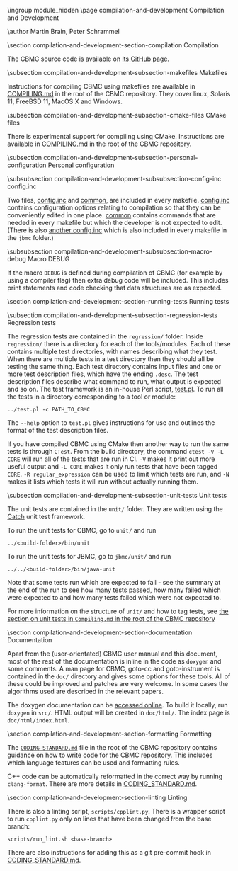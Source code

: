 \ingroup module_hidden 
\page compilation-and-development Compilation and Development

\author Martin Brain, Peter Schrammel

\section compilation-and-development-section-compilation Compilation

The CBMC source code is available on
[its GitHub page](https://github.com/diffblue/cbmc).


\subsection compilation-and-development-subsection-makefiles Makefiles

Instructions for compiling CBMC using makefiles are
available in
[COMPILING.md](https://github.com/diffblue/cbmc/blob/develop/COMPILING.md#what-architecture)
in the root of the CBMC repository. They cover linux, Solaris 11,
FreeBSD 11, MacOS X and Windows.


\subsection compilation-and-development-subsection-cmake-files CMake files

There is experimental support for compiling using CMake. Instructions are
available in
[COMPILING.md](https://github.com/diffblue/cbmc/blob/develop/COMPILING.md#working-with-cmake-experimental)
in the root of the CBMC repository.


\subsection compilation-and-development-subsection-personal-configuration Personal configuration

\subsubsection compilation-and-development-subsubsection-config-inc config.inc

Two files,
[config.inc](https://github.com/diffblue/cbmc/blob/develop/src/config.inc) and
[common](https://github.com/diffblue/cbmc/blob/develop/src/common), are
included in every makefile. 
[config.inc](https://github.com/diffblue/cbmc/blob/develop/src/config.inc)
contains configuration options
relating to compilation so that they can be conveniently edited in one place.
[common](https://github.com/diffblue/cbmc/blob/develop/src/common)
contains commands that are needed in every makefile but which the
developer is not expected to edit. (There is also
[another config.inc](https://github.com/diffblue/cbmc/blob/develop/jbmc/src/config.inc)
which is also included in every makefile in the `jbmc` folder.) 
 

\subsubsection compilation-and-development-subsubsection-macro-debug Macro DEBUG

If the macro `DEBUG` is defined during compilation of CBMC (for example by
using a compiler flag) then extra debug code will be included. This includes
print statements and code checking that data structures are as expected.


\section compilation-and-development-section-running-tests Running tests

\subsection compilation-and-development-subsection-regression-tests Regression tests

The regression tests are contained in the `regression/` folder. Inside
`regression/` there is a directory for each of the tools/modules. Each of
these contains multiple test directories, with names describing
what they test. When there are multiple tests in a test directory then
they should all be testing the same thing. Each test directory contains
input files and one or more test description files,
which have the ending `.desc`. The test description files describe what command
to run, what output is expected and so on. The test framework is an in-house
Perl script,
[test.pl](https://github.com/diffblue/cbmc/blob/develop/regression/test.pl).
To run all the tests in a directory corresponding to a tool or module:

    ../test.pl -c PATH_TO_CBMC

The `--help` option to `test.pl` gives instructions for use and outlines the
format of the test description files.

If you have compiled CBMC using CMake then another way to run the same tests
is through `CTest`. From the build directory, the command `ctest -V -L CORE`
will run all of the tests that are run in CI. `-V` makes it print out more
useful output and `-L CORE` makes it only run tests that have been tagged
`CORE`. `-R regular_expression` can be used to limit which tests are run, and
`-N` makes it lists which tests it will run without actually running them. 


\subsection compilation-and-development-subsection-unit-tests Unit tests

The unit tests are contained in the `unit/` folder. They are written using the
[Catch](https://github.com/philsquared/Catch) unit test framework.

To run the unit tests for CBMC, go to `unit/` and run

    ../<build-folder>/bin/unit

To run the unit tests for JBMC, go to `jbmc/unit/` and run

    ../../<build-folder>/bin/java-unit

Note that some tests run which are expected to fail - see the summary at
the end of the run to see how many tests passed, how many failed which were
expected to and how many tests failed which were not expected to.

For more information on the structure of `unit/` and how to tag tests, see
[the section on unit tests in `Compiling.md` in the root of the CBMC
repository](https://github.com/diffblue/cbmc/blob/develop/CODING_STANDARD.md#unit-tests)


\section compilation-and-development-section-documentation Documentation

Apart from the (user-orientated) CBMC user manual and this document, most
of the rest of the documentation is inline in the code as `doxygen` and
some comments. A man page for CBMC, goto-cc and goto-instrument is
contained in the `doc/` directory and gives some options for these
tools. All of these could be improved and patches are very welcome. In
some cases the algorithms used are described in the relevant papers.

The doxygen documentation can be [accessed online](http://cprover.diffblue.com).
To build it locally, run `doxygen` in `src/`. HTML output will be created in
`doc/html/`. The index page is `doc/html/index.html`.


\section compilation-and-development-section-formatting Formatting

The <a
href="https://github.com/diffblue/cbmc/blob/develop/CODING_STANDARD.md">
`CODING_STANDARD.md`</a> file in the root of the CBMC repository contains
guidance on how to write code for the CBMC repository. This includes
which language features can be used and formatting rules.

C++ code can be automatically reformatted in the correct way by running
`clang-format`. There are more details in
[CODING_STANDARD.md](https://github.com/diffblue/cbmc/blob/develop/CODING_STANDARD.md#using-clang-format).


\section compilation-and-development-section-linting Linting

There is also a linting script, `scripts/cpplint.py`. There is a wrapper
script to run `cpplint.py` only on lines that have been changed from the
base branch:

    scripts/run_lint.sh <base-branch>

There are also instructions for adding this as a git pre-commit hook in
[CODING_STANDARD.md](https://github.com/diffblue/cbmc/blob/develop/CODING_STANDARD.md#pre-commit-hook-to-run-cpplint-locally).
